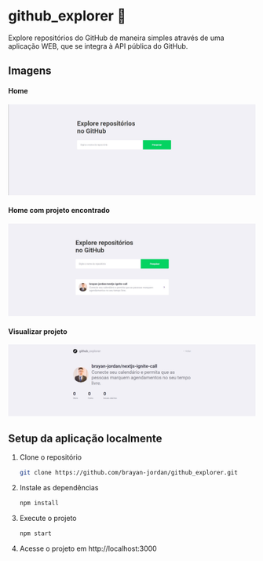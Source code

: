 # github_explorer 🧭

Explore repositórios do GitHub de maneira simples através de uma aplicação WEB, que se integra à API pública do GitHub.

## Imagens

#### Home
![Home](https://raw.githubusercontent.com/brayan-jordan/github_explorer/master/docs/home_empty.jpg)

#### Home com projeto encontrado
![Home com projeto encontrado](https://raw.githubusercontent.com/brayan-jordan/github_explorer/master/docs/home_with_project.jpg)

#### Visualizar projeto
![Visualizar projeto](https://raw.githubusercontent.com/brayan-jordan/github_explorer/master/docs/project.jpg)

## Setup da aplicação localmente

1. Clone o repositório
    ```bash
    git clone https://github.com/brayan-jordan/github_explorer.git
    ```
2. Instale as dependências 
    ```bash
    npm install
    ```
3. Execute o projeto
    ```bash
    npm start
    ```
4. Acesse o projeto em http://localhost:3000
